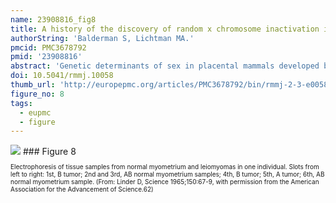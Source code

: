 ```yaml
---
name: 23908816_fig8
title: A history of the discovery of random x chromosome inactivation in the human female and its significance.
authorString: 'Balderman S, Lichtman MA.'
pmcid: PMC3678792
pmid: '23908816'
abstract: 'Genetic determinants of sex in placental mammals developed by the evolution of primordial autosomes into the male and female sex chromosomes. The Y chromosome determines maleness by the action of the gene SRY, which encodes a protein that initiates a sequence of events prompting the embryonic gonads to develop into testes. The X chromosome in the absence of a Y chromosome results in a female by permitting the conversion of the embryonic gonads into ovaries. We trace the historical progress that resulted in the discovery that one X chromosome in the female is randomly inactivated in early embryogenesis, accomplishing approximate equivalency of X chromosome gene dosage in both sexes. This event results in half of the somatic cells in a tissue containing proteins encoded by the genes of the maternal X chromosome and half having proteins encoded by the genes of the paternal X chromosome, on average, accounting for the phenotype of a female heterozygote with an X chromosome mutation. The hypothesis of X chromosome inactivation as a random event early in embryogenesis was first described as a result of studies of variegated coat color in female mice. Similar results were found in women using the X chromosome-linked gene, glucose-6-phosphate dehydrogenase, studied in red cells. The random inactivation of the X chromosome-bearing genes for isoenzyme types A and B of glucose-6-phosphate dehydrogenase was used to establish the clonal origin of neoplasms in informative women with leiomyomas. Behind these discoveries are the stories of the men and women scientists whose research enlightened these aspects of X chromosome function and their implication for medicine. '
doi: 10.5041/rmmj.10058
thumb_url: 'http://europepmc.org/articles/PMC3678792/bin/rmmj-2-3-e0058_Figure8.gif'
figure_no: 8
tags:
  - eupmc
  - figure
---
```

<img src='http://europepmc.org/articles/PMC3678792/bin/rmmj-2-3-e0058_Figure8.jpg' style='max-height: 300px'>
### Figure 8
<p style='font-size: 10px;'>Electrophoresis of tissue samples from normal myometrium and leiomyomas in one individual. Slots from left to right: 1st, B tumor; 2nd and 3rd, AB normal myometrium samples; 4th, B tumor; 5th, A tumor; 6th, AB normal myometrium sample. (From: Linder D, Science 1965;150:67-9, with permission from the American Association for the Advancement of Science.<xref ref-type="bibr" rid="b62-rmmj-2-3-e0058">62</xref>)</p>